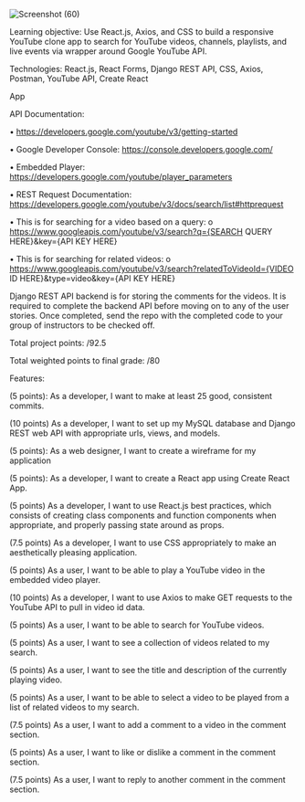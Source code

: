 ![Screenshot (60)](https://user-images.githubusercontent.com/91759734/143932723-1a816c00-a819-4d2b-a40c-72f594cda267.png)

Learning objective: Use React.js, Axios, and CSS to build a responsive YouTube clone app to search for
YouTube videos, channels, playlists, and live events via wrapper around Google YouTube API.

Technologies: React.js, React Forms, Django REST API, CSS, Axios, Postman, YouTube API, Create React 

App

API Documentation:

• https://developers.google.com/youtube/v3/getting-started

• Google Developer Console: https://console.developers.google.com/

• Embedded Player: https://developers.google.com/youtube/player_parameters

• REST Request Documentation: 
https://developers.google.com/youtube/v3/docs/search/list#httprequest

• This is for searching for a video based on a query:
o https://www.googleapis.com/youtube/v3/search?q={SEARCH QUERY HERE}&key={API 
KEY HERE}

• This is for searching for related videos:
o https://www.googleapis.com/youtube/v3/search?relatedToVideoId={VIDEO ID
HERE}&type=video&key={API KEY HERE}

Django REST API backend is for storing the comments for the videos. It is required to complete the 
backend API before moving on to any of the user stories. Once completed, send the repo with the 
completed code to your group of instructors to be checked off.

Total project points: /92.5

Total weighted points to final grade: /80

Features:

(5 points): As a developer, I want to make at least 25 good, consistent commits.

(10 points) As a developer, I want to set up my MySQL database and Django REST web API with 
appropriate urls, views, and models. 

(5 points): As a web designer, I want to create a wireframe for my application

(5 points): As a developer, I want to create a React app using Create React App. 

(5 points) As a developer, I want to use React.js best practices, which consists of creating class 
components and function components when appropriate, and properly passing state around as props.

(7.5 points) As a developer, I want to use CSS appropriately to make an aesthetically pleasing 
application.

(5 points) As a user, I want to be able to play a YouTube video in the embedded video player.

(10 points) As a developer, I want to use Axios to make GET requests to the YouTube API to pull in video
id data.

(5 points) As a user, I want to be able to search for YouTube videos.

(5 points) As a user, I want to see a collection of videos related to my search.

(5 points) As a user, I want to see the title and description of the currently playing video. 

(5 points) As a user, I want to be able to select a video to be played from a list of related videos to my 
search.

(7.5 points) As a user, I want to add a comment to a video in the comment section.

(5 points) As a user, I want to like or dislike a comment in the comment section.

(7.5 points) As a user, I want to reply to another comment in the comment section. 
